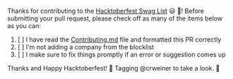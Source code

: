 Thanks for contributing to the [Hacktoberfest Swag List](https://hacktoberfestswaglist.com/) :smiley: :tada:! Before submitting your pull request, please check off as many of the items below as you can:

1. [ ] I have read the [Contributing.md](../CONTRIBUTING.md) file and formatted this PR correctly
2. [ ] I'm not adding a company from the blocklist
3. [ ] I make sure to fix things promptly if an error or suggestion comes up

Thanks and Happy Hacktoberfest! :tada:
Tagging @crweiner to take a look. :eyes:
